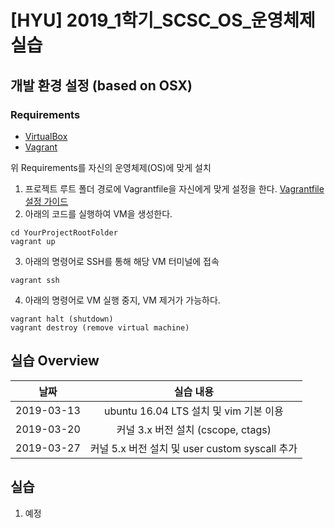 # [HYU] 2019_1학기_SCSC_OS_운영체제 실습

## 개발 환경 설정 (based on OSX)
### Requirements
- [VirtualBox](https://www.vagrantup.com/)
- [Vagrant](https://www.virtualbox.org/)

위 Requirements를 자신의 운영체제(OS)에 맞게 설치

1. 프로젝트 루트 폴더 경로에 Vagrantfile을 자신에게 맞게 설정을 한다. [Vagrantfile 설정 가이드](https://www.vagrantup.com/docs/vagrantfile/)
2. 아래의 코드를 실행하여 VM을 생성한다.

```
cd YourProjectRootFolder
vagrant up
```

3. 아래의 명령어로 SSH를 통해 해당 VM 터미널에 접속

```
vagrant ssh
```

4. 아래의 명령어로 VM 실행 중지, VM 제거가 가능하다.

```
vagrant halt (shutdown)
vagrant destroy (remove virtual machine)
```

## 실습 Overview
| 날짜   |      실습 내용      |
|----------|:-------------:|
| 2019-03-13 | ubuntu 16.04 LTS 설치 및 vim 기본 이용 |
| 2019-03-20 | 커널 3.x 버전 설치 (cscope, ctags)  |
| 2019-03-27 | 커널 5.x 버전 설치 및 user custom syscall 추가 |

## 실습
1. 예정
